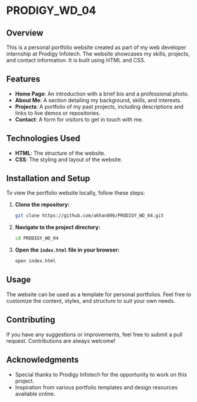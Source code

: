 # PRODIGY_WD_04

## Overview

This is a personal portfolio website created as part of my web developer internship at Prodigy Infotech. The website showcases my skills, projects, and contact information. It is built using HTML and CSS.

## Features

- **Home Page**: An introduction with a brief bio and a professional photo.
- **About Me**: A section detailing my background, skills, and interests.
- **Projects**: A portfolio of my past projects, including descriptions and links to live demos or repositories.
- **Contact**: A form for visitors to get in touch with me.

## Technologies Used

- **HTML**: The structure of the website.
- **CSS**: The styling and layout of the website.

## Installation and Setup

To view the portfolio website locally, follow these steps:

1. **Clone the repository:**
    ```bash
    git clone https://github.com/akhan896/PRODIGY_WD_04.git
    ```

2. **Navigate to the project directory:**
    ```bash
    cd PRODIGY_WD_04
    ```

3. **Open the `index.html` file in your browser:**
    ```bash
    open index.html
    ```

## Usage

The website can be used as a template for personal portfolios. Feel free to customize the content, styles, and structure to suit your own needs.

## Contributing

If you have any suggestions or improvements, feel free to submit a pull request. Contributions are always welcome!

## Acknowledgments

- Special thanks to Prodigy Infotech for the opportunity to work on this project.
- Inspiration from various portfolio templates and design resources available online.

